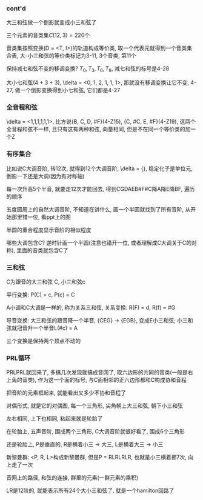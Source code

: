 ### cont'd

大三和弦做一个倒影就变成小三和弦了

三个元素的音类集$C(12, 3) = 220$个

音类集按照变换(D = <T, I>)的轨道构成等价类, 取一个代表元就得到一个音类集合表, 大-小三和弦的等价类标记为3-11, 3个音类, 第11个

保持减七和弦不变的移调变换? $T_0, T_3, T_6, T_9$, 减七和弦的标号是4-28

大小七和弦(4 + 3 + 3), \delta = <0, 1, 2, 1, 1, 1>, 那就没有移调变换让它不变, 4-27, 做一个倒影变换得到小七和弦, 它们都是4-27

### 全音程和弦

\delta = <1,1,1,1,1,1>, 比方说{B, C, D, #F}(4-Z15), {C, #C, E, #F}(4-Z19), 这两个全音程和弦不一样, 且只有这有两种和弦, 向量相同, 但是不在同一个等价类的加一个Z

### 有序集合

比如说C大调音阶, 转12次, 就得到12个大调音阶, \delta = {}, 稳定化子是单位元, 倒影一下还是大调(因为有对称轴)

每一次升高5个半音, 就要走12次才能回去, 得到CGDAEB#F#C降A降E降BF, 遍历的顺序

五度圆周上的自然大调音阶, 不知道在讲什么, 画一个半圆就找到了所有音阶, 从开始那里错一位, 看ppt上的图

半圆的重合程度显示音阶的相似程度

哪些大调包含C? 逆时针画一个半圆(注意也错开一位, 或者理解成C大调关于C的对称), 里面的音类就包含C了

### 三和弦

C为跟音的大三和弦 C, 小三和弦c

平行变换: P(C) = c, P(c) = C

A小调和C大调是一样的, 称为关系三和弦, 关系变换: R(F) = d, R(f) = #G

导音变换: 大三和弦的跟音降一个半音, {CEG} -> {EGB}, 变成E小三和弦; 小三和弦就冠音升一个半音L(#c) = A

三个变换是保持两个顶点不动的

### PRL循环

PRLPRL就回来了, 多搞几次发现就搞成音网了, 取六边形的共同的音类(一般是右上角的音类), 作为这一个面的标号, 与C面相邻的正六边形都和C构成协和音程

把音阶的元素框起来, 就能看出又多少不协和音程了

对偶形式, 就是它的对偶图, 每一个三角形, 尖角朝上大三和弦, 朝下小三和弦

左右相同, 上下也相同, 粘起来就是轮胎了

在轮胎上, 五声音阶, 围成两个三角形, C大调音阶就很好看了, 围成6个三角形

还是轮胎上, P是垂直的, R是横着小三 -> 大三, L是横着大三 -> 小三

新黎曼群: <P, R, L>构成新黎曼群, 但是P = RLRLRLR, 也就是小三横着挪7次, 向上走了一次

音网上的路径, 和弦的连接, 群里的元素(一群元素的乘积)

LR是12阶的, 就能表示所有24个大小三和弦了, 就是一个hamilton回路了
